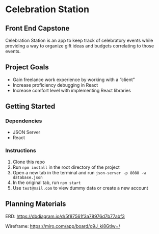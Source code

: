 # Celebration Station

## Front End Capstone

Celebration Station is an app to keep track of celebratory events while providing a way to organize gift ideas and budgets correlating to those events.

## Project Goals
- Gain freelance work experience by working with a “client”
- Increase proficiency debugging in React
- Increase comfort level with implementing React libraries



## Getting Started

### Dependencies
 - JSON Server
 - React

### Instructions
1. Clone this repo
2. Run `npm install` in the root directory of the project
3. Open a new tab in the terminal and run `json-server -p 8088 -w database.json`
4. In the original tab, run `npm start`
5. Use `test@mail.com` to view dummy data or create a new account

## Planning Materials
ERD: https://dbdiagram.io/d/5f87561f3a78976d7b77abf3

Wireframe: https://miro.com/app/board/o9J_ki8Gtlw=/
